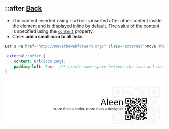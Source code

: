 ## ::after [**Back**](./../pseudoClass.md)

- The content inserted using `::after` is inserted after other content inside the element and is displayed inline by default. The value of the content is specified using the [`content`]() property.
- Case: **add a small icon to all links**

```html
Let's <a href="http://movethewebforward.org/" class="external">Move The Web Forward</a> together!
```

```css
.external::after {
    content: url(icon.png);
    padding-left: 5px;  /** create some space between the icon and the link */
}
```

<a href="http://aleen42.github.io/" target="_blank" ><img src="./../../../pic/tail.gif"></a>